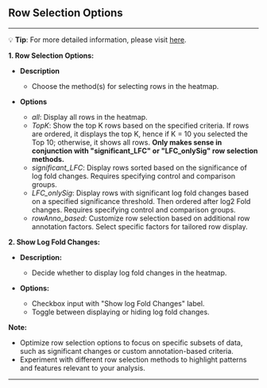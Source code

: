 ## Row Selection Options

***
💡 **Tip**: For more detailed information, please visit <a href="https://icb-dcm.github.io/cOmicsArt/interface-details/heatmap.html#side-panel-" target="_blank">here</a>.

**1. Row Selection Options:**

- **Description**
  - Choose the method(s) for selecting rows in the heatmap.

- **Options**
  - _all_: Display all rows in the heatmap.
  - _TopK_: Show the top K rows based on the specified criteria. If rows are ordered, 
    it displays the top K, hence if K = 10 you selected the Top 10; otherwise, it shows all rows. **Only makes sense in 
    conjunction with "significant_LFC" or "LFC_onlySig" row selection methods.**
  - _significant_LFC_: Display rows sorted based on the significance of log fold changes. Requires specifying control and comparison groups.
  - _LFC_onlySig_: Display rows with significant log fold changes based on a specified significance threshold. Then ordered after log2 Fold changes. Requires specifying control and comparison groups.
  - _rowAnno_based_: Customize row selection based on additional row annotation factors. Select specific factors for tailored row display.

**2. Show Log Fold Changes:**

- **Description:**
  - Decide whether to display log fold changes in the heatmap.

- **Options:**
  - Checkbox input with "Show log Fold Changes" label.
  - Toggle between displaying or hiding log fold changes.

**Note:**
- Optimize row selection options to focus on specific subsets of data, such as significant changes or custom annotation-based criteria.
- Experiment with different row selection methods to highlight patterns and features relevant to your analysis.

***
